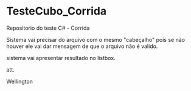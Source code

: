# TesteCubo_Corrida
Repositorio do teste C# - Corrida 

Sistema vai precisar do arquivo com o mesmo "cabeçalho" pois se não houver ele vai dar mensagem de que o arquivo não é valido. 

sistema vai apresentar resultado no listbox.

att. 

Wellington
